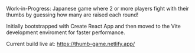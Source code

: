 Work-in-Progress: Japanese game where 2 or more players fight with their thumbs by guessing how many are raised each round!

Initially bootstrapped with Create React App and then moved to the Vite development enviroment for faster performance. 

Current build live at: https://thumb-game.netlify.app/
